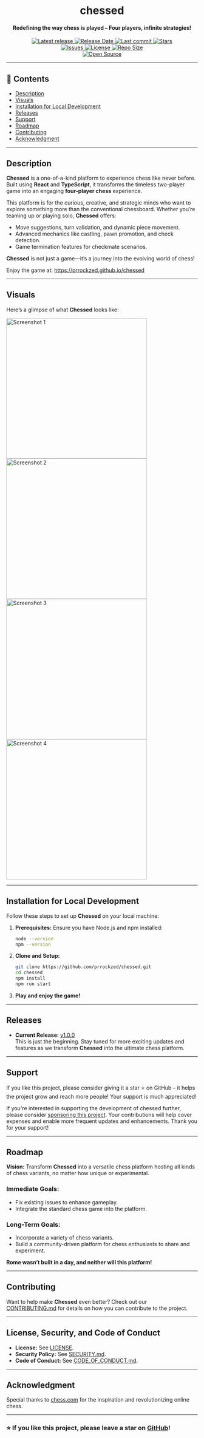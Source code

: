 <div align="center">
  <h1>chessed</h1>
  <h4 align="center">
  <p>Redefining the way chess is played – Four players, infinite strategies!</p>
 </h4>

 <p>
    <a href="https://github.com/prrockzed/chessed/releases/latest">
      <img alt="Latest release" src="https://img.shields.io/github/v/release/prrockzed/chessed?style=for-the-badge&logo=github&color=C9CBFF&logoColor=D9E0EE&labelColor=302D41&include_prerelease&sort=semver" />
    </a>
    <a href="https://github.com/prrockzed/chessed/releases/latest">
      <img alt="Release Date" src="https://img.shields.io/github/release-date/prrockzed/chessed?style=for-the-badge&logo=calendar&color=F2CDCD&logoColor=D9E0EE&labelColor=302D41" />
    </a>
    <a href="https://github.com/prrockzed/chessed/pulse">
      <img alt="Last commit" src="https://img.shields.io/github/last-commit/prrockzed/chessed?style=for-the-badge&logo=git&color=8bd5ca&logoColor=D9E0EE&labelColor=302D41"/>
    </a>
    <a href="https://github.com/prrockzed/chessed/stargazers">
      <img alt="Stars" src="https://img.shields.io/github/stars/prrockzed/chessed?style=for-the-badge&logo=starship&color=c69ff5&logoColor=D9E0EE&labelColor=302D41" />
    </a>
    </br>
    <a href="https://github.com/prrockzed/chessed/issues">
      <img alt="Issues" src="https://img.shields.io/github/issues/prrockzed/chessed?style=for-the-badge&logo=bilibili&color=F5E0DC&logoColor=D9E0EE&labelColor=302D41" />
    </a>
    <a href="https://github.com/prrockzed/chessed/blob/main/LICENSE">
      <img alt="License" src="https://img.shields.io/github/license/prrockzed/chessed?style=for-the-badge&logo=creativecommons&color=ee999f&logoColor=D9E0EE&labelColor=302D41" />
    </a>
    <a href="https://github.com/prrockzed/chessed">
      <img alt="Repo Size" src="https://img.shields.io/github/repo-size/prrockzed/chessed?style=for-the-badge&logo=codesandbox&color=%23DDB6F2&label=SIZE&logoColor=D9E0EE&labelColor=302D41" />
    </a>
    </br>
    <a href="https://github.com/prrockzed/chessed">
      <img alt="Open Source" src="https://img.shields.io/badge/Free%20and%20Open%20Source-brightgreen?style=for-the-badge" />
    </a>
  </p>
  
</div>

---

## 📜 **Contents**  

- [Description](#description)
- [Visuals](#visuals)
- [Installation for Local Development](#installation-for-local-development)
- [Releases](#releases)
- [Support](#support)
- [Roadmap](#roadmap)
- [Contributing](#contributing)
- [Acknowledgment](#acknowledgment)

---

## **Description**

**Chessed** is a one-of-a-kind platform to experience chess like never before. Built using **React** and **TypeScript**, it transforms the timeless two-player game into an engaging **four-player chess** experience. 

This platform is for the curious, creative, and strategic minds who want to explore something more than the conventional chessboard. Whether you’re teaming up or playing solo, **Chessed** offers:  
- Move suggestions, turn validation, and dynamic piece movement.  
- Advanced mechanics like castling, pawn promotion, and check detection.  
- Game termination features for checkmate scenarios.  

**Chessed** is not just a game—it’s a journey into the evolving world of chess!

Enjoy the game at: https://prrockzed.github.io/chessed

---

## **Visuals**

Here’s a glimpse of what **Chessed** looks like:

<img width="370" alt="Screenshot 1" src="https://github.com/prrockzed/chessed/assets/97661506/c94a14bf-bad5-49da-987d-a46793325349">  
<img width="370" alt="Screenshot 2" src="https://github.com/prrockzed/chessed/assets/97661506/0fea0ff4-8f6c-4556-826f-c1beb57a754b">  
<img width="370" alt="Screenshot 3" src="https://github.com/prrockzed/chessed/assets/97661506/2d8ead16-2e24-47b8-b493-4b27c6391180">  
<img width="370" alt="Screenshot 4" src="https://github.com/prrockzed/chessed/assets/97661506/05241131-dfd5-420c-bb9f-526928487c2e">  

---

## **Installation for Local Development**

Follow these steps to set up **Chessed** on your local machine:  

1. **Prerequisites:** Ensure you have Node.js and npm installed:  
   ```bash
   node --version
   npm --version
   ```  

2. **Clone and Setup:**  
   ```bash
   git clone https://github.com/prrockzed/chessed.git
   cd chessed
   npm install
   npm run start
   ```  

3. **Play and enjoy the game!**

---

## **Releases**

- **Current Release:** [v1.0.0](https://github.com/prrockzed/chessed/releases)  
This is just the beginning. Stay tuned for more exciting updates and features as we transform **Chessed** into the ultimate chess platform.  

---

## **Support**

If you like this project, please consider giving it a star ⭐ on GitHub – it helps the project grow and reach more people! Your support is much appreciated!
</br>

If you're interested in supporting the development of chessed further, please consider [sponsoring this project](https://github.com/sponsors/prrockzed). Your contributions will help cover expenses and enable more frequent updates and enhancements. Thank you for your support!

---

## **Roadmap**

**Vision:** Transform **Chessed** into a versatile chess platform hosting all kinds of chess variants, no matter how unique or experimental.  

### Immediate Goals:  
- Fix existing issues to enhance gameplay.  
- Integrate the standard chess game into the platform.  

### Long-Term Goals:  
- Incorporate a variety of chess variants.  
- Build a community-driven platform for chess enthusiasts to share and experiment.  

**Rome wasn’t built in a day, and neither will this platform!**  

---

## **Contributing**

Want to help make **Chessed** even better? Check out our [CONTRIBUTING.md](https://github.com/prrockzed/chessed/blob/main/.github/CONTRIBUTING.md) for details on how you can contribute to the project.  

---

## **License, Security, and Code of Conduct**

- **License:** See [LICENSE](https://github.com/prrockzed/chessed/blob/main/LICENSE).  
- **Security Policy:** See [SECURITY.md](https://github.com/prrockzed/chessed/blob/main/.github/SECURITY.md).  
- **Code of Conduct:** See [CODE_OF_CONDUCT.md](https://github.com/prrockzed/chessed/blob/main/.github/CODE_OF_CONDUCT.md).  

---

## **Acknowledgment**

Special thanks to [chess.com](https://chess.com) for the inspiration and revolutionizing online chess.  

---

### ⭐ **If you like this project, please leave a star on [GitHub](https://github.com/prrockzed/chessed)!**
